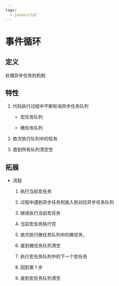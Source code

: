 ```yaml
---
tags:
  - javascript
---
```

# 事件循环

## 定义

处理异步任务的机制

## 特性

1. 代码执行过程中不断轮询异步任务队列

   - 宏任务队列

   - 微任务队列

2. 依次执行队列中的任务

3. 直到所有队列清空空

## 拓展

- 流程

   1. 执行当前宏任务

   2. 过程中遇到异步任务则放入到对应异步任务队列

   3. 继续执行当前宏任务

   4. 当前宏任务执行完

   5. 依次执行微任务队列中的微任务，

   6. 直到微任务队列清空

   7. 执行宏任务队列中的下一个宏任务

   8. 回到第 1 步

   9. 直到宏任务队列清空